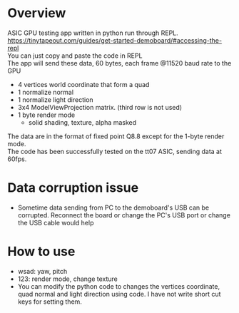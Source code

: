 # Overview

ASIC GPU testing app written in python run through REPL. \
https://tinytapeout.com/guides/get-started-demoboard/#accessing-the-repl \
You can just copy and paste the code in REPL \
The app will send these data, 60 bytes, each frame @11520 baud rate to the GPU
- 4 vertices world coordinate that form a quad
- 1 normalize normal
- 1 normalize light direction
- 3x4 ModelViewProjection matrix. (third row is not used)
- 1 byte render mode
  - solid shading, texture, alpha masked

The data are in the format of fixed point Q8.8 except for the 1-byte render mode. \
The code has been successfully tested on the tt07 ASIC, sending data at 60fps.

# Data corruption issue 
- Sometime data sending from PC to the demoboard's USB can be corrupted. Reconnect the board or change the PC's USB port or change the USB cable would help

   
# How to use
   - wsad: yaw, pitch
   - 123: render mode, change texture
   - You can modify the python code to changes the vertices coordinate, quad normal and light direction using code.  I have not write short cut keys for setting them.
